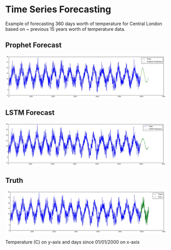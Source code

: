 # Time Series Forecasting

Example of forecasting 360 days worth of temperature for Central London based on ~ previous 15 years worth of temperature data.

## Prophet Forecast

![Prophet](full_data_prophet.JPG)

## LSTM Forecast

![Prophet](full_data_lstm.JPG)

## Truth

![Prophet](full_data.JPG)

Temperature (C) on y-axis and days since 01/01/2000 on x-axis
